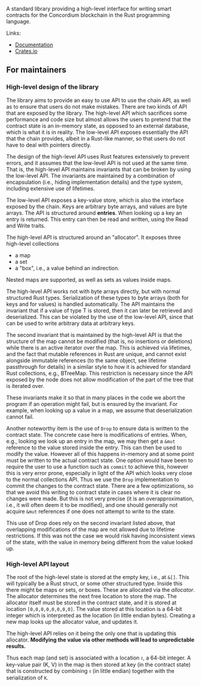 A standard library providing a high-level interface for writing smart contracts
for the Concordium blockchain in the Rust programming language.

Links:
- [Documentation](https://docs.rs/concordium-std/latest/concordium_std/)
- [Crates.io](https://crates.io/crates/concordium-std)


## For maintainers

### High-level design of the library

The library aims to provide an easy to use API to use the chain API, as well as
to ensure that users do not make mistakes. There are two kinds of API that are
exposed by the library. The high-level API which sacrifices some performance and
code size but almost allows the users to pretend that the contract state is an
in-memory state, as opposed to an external database, which is what it is in
reality. The low-level API exposes essentially the API that the chain provides,
albeit in a Rust-like manner, so that users do not have to deal with pointers
directly.

The design of the high-level API uses Rust features extensively to prevent
errors, and it assumes that the low-level API is not used at the same time. That
is, the high-level API maintains invariants that can be broken by using the
low-level API. The invariants are maintained by a combination of encapsulation
(i.e., hiding implementation details) and the type system, including extensive
use of lifetimes.

The low-level API exposes a key-value store, which is also the interface exposed
by the chain. Keys are arbitrary byte arrays, and values are byte arrays. The
API is structured around **entries**. When looking up a key an entry is
returned. This entry can then be read and written, using the Read and Write traits.

The high-level API is structured around an "allocator". It exposes three
high-level collections
- a map
- a set
- a "box", i.e., a value behind an indirection.

Nested maps are supported, as well as sets as values inside maps. 

The high-level API works not with byte arrays directly, but with normal structured Rust
types. Serialization of these types to byte arrays (both for keys and for
values) is handled automatically. The API maintains the invariant that if a
value of type T is stored, then it can later be retrieved and deserialized. This
can be violated by the use of the low-level API, since that can be used to write
arbitrary data at arbitrary keys.

The second invariant that is maintained by the high-level API is that the
structure of the map cannot be modified (that is, no insertions or deletions)
while there is an active iterator over the map. This is achieved via lifetimes,
and the fact that mutable references in Rust are unique, and cannot exist
alongside immutable references (to the same object, see lifetime passthrough for
details) in a similar style to how it is achieved for standard Rust collections,
e.g., BTreeMap. This restriction is necessary since the API exposed by the node
does not allow modification of the part of the tree that is iterated over.

These invariants make it so that in many places in the code we abort the program
if an operation might fail, but is ensured by the invariant. For example, when
looking up a value in a map, we assume that deserialization cannot fail.

Another noteworthy item is the use of `Drop` to ensure data is written to the
contract state. The concrete case here is modifications of entries. When, e.g.,
looking we look up an entry in the map, we may then get a `&mut` reference to
the value stored inside the entry. This can then be used to modify the value.
However all of this happens in-memory and at some point must be written to the
actual contract state. One option would have been to require the user to use a
function such as `commit` to achieve this, however this is very error prone,
especially in light of the API which looks very close to the normal collections
API. Thus we use the `Drop` implementation to commit the changes to the contract
state. There are a few optimizations, so that we avoid this writing to contract
state in cases where it is clear no changes were made. But this is not very
precise (it is an overapproximation, i.e., it will often deem it to be
modified), and one should generally not acquire `&mut` references if one does
not attempt to write to the state.

This use of Drop does rely on the second invariant listed above, that
overlapping modifications of the map are not allowed due to lifetime
restrictions. If this was not the case we would risk having inconsistent views
of the state, with the value in memory being different from the value looked up.

### High-level API layout

The root of the high-level state is stored at the empty key, i.e., at `&[]`.
This will typically be a Rust struct, or some other structured type. Inside this
there might be maps or sets, or boxes. These are allocated via the *allocator*.
The allocator determines the next free location to store the map. The allocator
itself must be stored in the contract state, and it is stored at location
`[0,0,0,0,0,0,0,0]`. The value stored at this location is a 64-bit integer which
is interpreted as the location (in little endian bytes). Creating a new map
looks up the allocator value, and updates it.

The high-level API relies on it being the only one that is updating this
allocator. **Modifying the value via other methods will lead to unpredictable
results.**

Thus each map (and set) is associated with a location `ℓ`, a 64-bit integer. A
key-value pair (K, V) in the map is then stored at key (in the contract state)
that is constructed by combining `ℓ` (in little endian) together with the
serialization of `K`.

